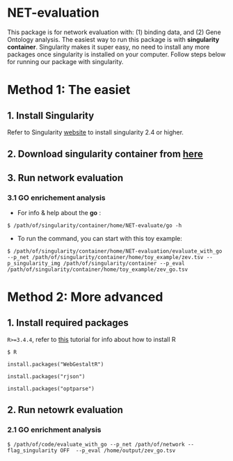 # NET-evaluation
This package is for network evaluation with: (1) binding data, and (2) Gene Ontology analysis. The easiest way to run this package is with **singularity container**. Singularity makes it super easy, no need to install any more packages once singularity is installed on your computer. Follow steps below for running our package with singularity.  

# Method 1: The easiet
## 1. Install Singularity
Refer to Singularity [website](https://singularity.lbl.gov/install-linux) to install singularity 2.4 or higher.
## 2. Download singularity container from [here]()
## 3. Run network evaluation
### 3.1 GO enrichement analysis
- For info & help about the **go** :

`$ /path/of/singularity/container/home/NET-evaluate/go -h`

- To run the command, you can start with this toy example:

`$ /path/of/singularity/container/home/NET-evaluation/evaluate_with_go --p_net /path/of/singularity/container/home/toy_example/zev.tsv --p_singularity_img /path/of/singularity/container --p_eval /path/of/singularity/container/home/toy_example/zev_go.tsv ` 

# Method 2: More advanced
## 1. Install required packages
`R>=3.4.4`, refer to [this](https://www.datacamp.com/community/tutorials/installing-R-windows-mac-ubuntu) tutorial for info about how to install R

`$ R`

`install.packages("WebGestaltR")`

`install.packages("rjson")`

`install.packages("optparse")`

## 2. Run netowrk evaluation
### 2.1 GO enrichment analysis
`$ /path/of/code/evaluate_with_go --p_net /path/of/network --flag_singularity OFF  --p_eval /home/output/zev_go.tsv ` 
